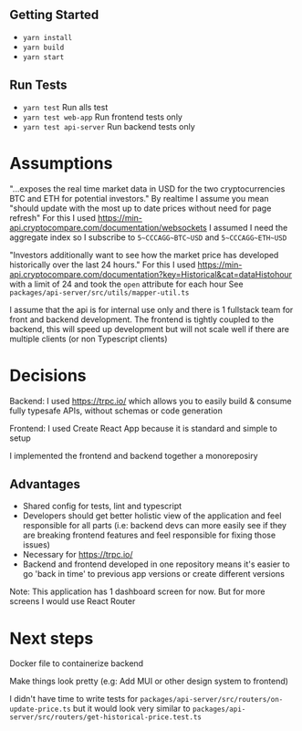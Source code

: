 ## Getting Started

- `yarn install`
- `yarn build`
- `yarn start`

## Run Tests

- `yarn test` Run alls test
- `yarn test web-app` Run frontend tests only
- `yarn test api-server` Run backend tests only

# Assumptions

"...exposes the real time market data in USD for the two cryptocurrencies BTC and ETH for potential investors."
By realtime I assume you mean "should update with the most up to date prices without need for page refresh"
For this I used https://min-api.cryptocompare.com/documentation/websockets
I assumed I need the aggregate index so I subscribe to `5~CCCAGG~BTC~USD` and `5~CCCAGG~ETH~USD`

"Investors additionally want to see how the market price has developed historically over the last 24 hours."
For this I used https://min-api.cryptocompare.com/documentation?key=Historical&cat=dataHistohour with a limit of 24 and took the `open` attribute for each hour
See `packages/api-server/src/utils/mapper-util.ts`

I assume that the api is for internal use only and there is 1 fullstack team for front and backend development. The frontend is tightly coupled to the backend, this will speed up development but will not scale well if there are multiple clients (or non Typescript clients)

# Decisions

Backend: I used https://trpc.io/ which allows you to easily build & consume fully typesafe APIs, without schemas or code generation

Frontend: I used Create React App because it is standard and simple to setup

I implemented the frontend and backend together a monoreposiry

## Advantages

- Shared config for tests, lint and typescript
- Developers should get better holistic view of the application and feel responsible for all parts (i.e: backend devs can more easily see if they are breaking frontend features and feel responsible for fixing those issues)
- Necessary for https://trpc.io/
- Backend and frontend developed in one repository means it's easier to go 'back in time' to previous app versions or create different versions

Note: This application has 1 dashboard screen for now. But for more screens I would use React Router

# Next steps

Docker file to containerize backend

Make things look pretty (e.g: Add MUI or other design system to frontend)

I didn't have time to write tests for `packages/api-server/src/routers/on-update-price.ts` but it would look very similar to `packages/api-server/src/routers/get-historical-price.test.ts`
